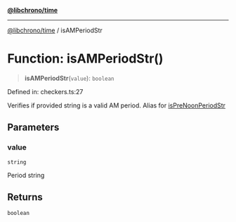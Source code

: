 [**@libchrono/time**](../README.md)

***

[@libchrono/time](../globals.md) / isAMPeriodStr

# Function: isAMPeriodStr()

> **isAMPeriodStr**(`value`): `boolean`

Defined in: checkers.ts:27

Verifies if provided string is a valid AM period. Alias for [isPreNoonPeriodStr](isPreNoonPeriodStr.md)

## Parameters

### value

`string`

Period string

## Returns

`boolean`
